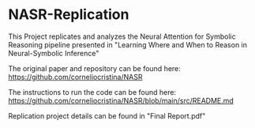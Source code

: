 # NASR-Replication
This Project replicates and analyzes the Neural Attention for Symbolic Reasoning pipeline presented in "Learning Where and When to Reason in Neural-Symbolic Inference"


The original paper and repository can be found here: https://github.com/corneliocristina/NASR

The instructions to run the code can be found here: https://github.com/corneliocristina/NASR/blob/main/src/README.md

Replication project details can be found in "Final Report.pdf"


